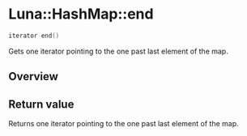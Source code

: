 # Luna::HashMap::end

```c++
iterator end()
```

Gets one iterator pointing to the one past last element of the map. 

## Overview


## Return value
Returns one iterator pointing to the one past last element of the map. 

